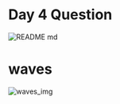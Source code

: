 # Day 4 Question
![README md](https://github.com/user-attachments/assets/7d12ce3f-cdfe-406d-8f52-80179a8213a3)

# waves
![waves_img](https://github.com/user-attachments/assets/1057e063-05e7-4a3d-ad50-ce615735effd)
